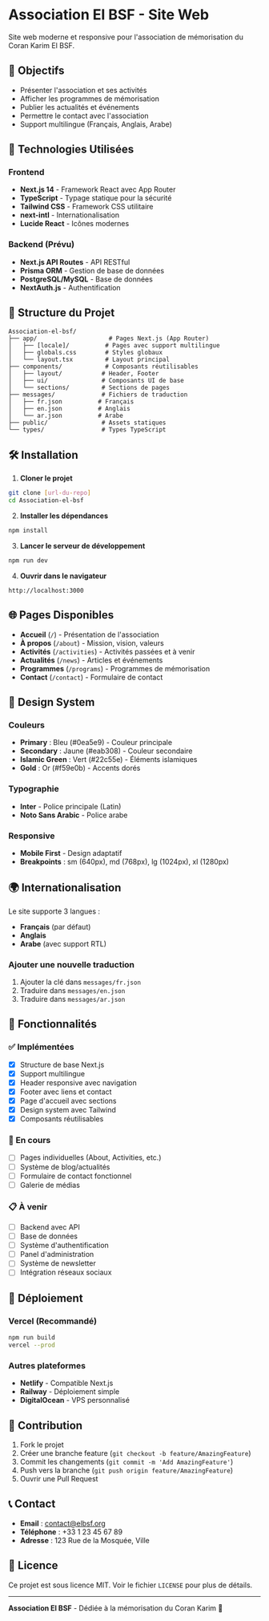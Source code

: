 # Association El BSF - Site Web

Site web moderne et responsive pour l'association de mémorisation du Coran Karim El BSF.

## 🎯 Objectifs

- Présenter l'association et ses activités
- Afficher les programmes de mémorisation
- Publier les actualités et événements
- Permettre le contact avec l'association
- Support multilingue (Français, Anglais, Arabe)

## 🚀 Technologies Utilisées

### Frontend
- **Next.js 14** - Framework React avec App Router
- **TypeScript** - Typage statique pour la sécurité
- **Tailwind CSS** - Framework CSS utilitaire
- **next-intl** - Internationalisation
- **Lucide React** - Icônes modernes

### Backend (Prévu)
- **Next.js API Routes** - API RESTful
- **Prisma ORM** - Gestion de base de données
- **PostgreSQL/MySQL** - Base de données
- **NextAuth.js** - Authentification

## 📁 Structure du Projet

```
Association-el-bsf/
├── app/                    # Pages Next.js (App Router)
│   ├── [locale]/          # Pages avec support multilingue
│   ├── globals.css        # Styles globaux
│   └── layout.tsx         # Layout principal
├── components/            # Composants réutilisables
│   ├── layout/           # Header, Footer
│   ├── ui/               # Composants UI de base
│   └── sections/         # Sections de pages
├── messages/             # Fichiers de traduction
│   ├── fr.json          # Français
│   ├── en.json          # Anglais
│   └── ar.json          # Arabe
├── public/               # Assets statiques
└── types/                # Types TypeScript
```

## 🛠️ Installation

1. **Cloner le projet**
```bash
git clone [url-du-repo]
cd Association-el-bsf
```

2. **Installer les dépendances**
```bash
npm install
```

3. **Lancer le serveur de développement**
```bash
npm run dev
```

4. **Ouvrir dans le navigateur**
```
http://localhost:3000
```

## 🌐 Pages Disponibles

- **Accueil** (`/`) - Présentation de l'association
- **À propos** (`/about`) - Mission, vision, valeurs
- **Activités** (`/activities`) - Activités passées et à venir
- **Actualités** (`/news`) - Articles et événements
- **Programmes** (`/programs`) - Programmes de mémorisation
- **Contact** (`/contact`) - Formulaire de contact

## 🎨 Design System

### Couleurs
- **Primary** : Bleu (#0ea5e9) - Couleur principale
- **Secondary** : Jaune (#eab308) - Couleur secondaire
- **Islamic Green** : Vert (#22c55e) - Éléments islamiques
- **Gold** : Or (#f59e0b) - Accents dorés

### Typographie
- **Inter** - Police principale (Latin)
- **Noto Sans Arabic** - Police arabe

### Responsive
- **Mobile First** - Design adaptatif
- **Breakpoints** : sm (640px), md (768px), lg (1024px), xl (1280px)

## 🌍 Internationalisation

Le site supporte 3 langues :
- **Français** (par défaut)
- **Anglais**
- **Arabe** (avec support RTL)

### Ajouter une nouvelle traduction

1. Ajouter la clé dans `messages/fr.json`
2. Traduire dans `messages/en.json`
3. Traduire dans `messages/ar.json`

## 📱 Fonctionnalités

### ✅ Implémentées
- [x] Structure de base Next.js
- [x] Support multilingue
- [x] Header responsive avec navigation
- [x] Footer avec liens et contact
- [x] Page d'accueil avec sections
- [x] Design system avec Tailwind
- [x] Composants réutilisables

### 🚧 En cours
- [ ] Pages individuelles (About, Activities, etc.)
- [ ] Système de blog/actualités
- [ ] Formulaire de contact fonctionnel
- [ ] Galerie de médias

### 📋 À venir
- [ ] Backend avec API
- [ ] Base de données
- [ ] Système d'authentification
- [ ] Panel d'administration
- [ ] Système de newsletter
- [ ] Intégration réseaux sociaux

## 🚀 Déploiement

### Vercel (Recommandé)
```bash
npm run build
vercel --prod
```

### Autres plateformes
- **Netlify** - Compatible Next.js
- **Railway** - Déploiement simple
- **DigitalOcean** - VPS personnalisé

## 🤝 Contribution

1. Fork le projet
2. Créer une branche feature (`git checkout -b feature/AmazingFeature`)
3. Commit les changements (`git commit -m 'Add AmazingFeature'`)
4. Push vers la branche (`git push origin feature/AmazingFeature`)
5. Ouvrir une Pull Request

## 📞 Contact

- **Email** : contact@elbsf.org
- **Téléphone** : +33 1 23 45 67 89
- **Adresse** : 123 Rue de la Mosquée, Ville

## 📄 Licence

Ce projet est sous licence MIT. Voir le fichier `LICENSE` pour plus de détails.

---

**Association El BSF** - Dédiée à la mémorisation du Coran Karim 🕌 